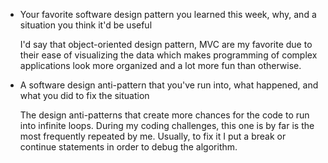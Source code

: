 - Your favorite software design pattern you learned this week, why, and a situation you think it'd be useful

    I'd say that object-oriented design pattern, MVC are my favorite due to their ease of visualizing the data which makes programming of complex applications look more organized and a lot more fun than otherwise. 

- A software design anti-pattern that you've run into, what happened, and what you did to fix the situation

    The design anti-patterns that create more chances for the code to run into infinite loops. During my coding challenges, this one is by far is the most frequently repeated by me. Usually, to fix it I put a break or continue statements in order to debug the algorithm.
